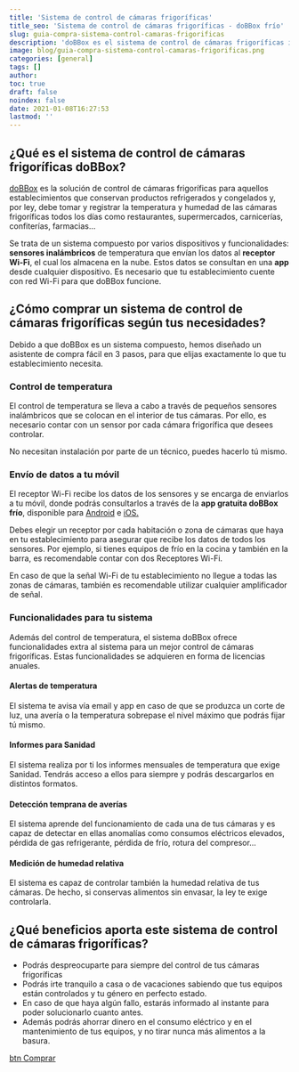 ```yaml
---
title: 'Sistema de control de cámaras frigoríficas'
title_seo: 'Sistema de control de cámaras frigoríficas - doBBox frío'
slug: guia-compra-sistema-control-camaras-frigorificas
description: 'doBBox es el sistema de control de cámaras frigoríficas ideal para tu establecimiento. Podrás dormir tranquilo sabiendo que todo está bajo control'
image: blog/guia-compra-sistema-control-camaras-frigorificas.png
categories: [general]
tags: []
author: 
toc: true
draft: false
noindex: false
date: 2021-01-08T16:27:53
lastmod: ''
---
```


## ¿Qué es el sistema de control de cámaras frigoríficas doBBox?

[doBBox](/) es la solución de control de cámaras frigoríficas para aquellos establecimientos que conservan productos refrigerados y congelados y, por ley, debe tomar y registrar la temperatura y humedad de las cámaras frigoríficas todos los días como restaurantes, supermercados, carnicerías, confiterías, farmacias…

Se trata de un sistema compuesto por varios dispositivos y funcionalidades: **sensores inalámbricos** de temperatura que envían los datos al **receptor Wi-Fi**, el cual los almacena en la nube. Estos datos se consultan en una **app** desde cualquier dispositivo. Es necesario que tu establecimiento cuente con red Wi-Fi para que doBBox funcione.

## ¿Cómo comprar un sistema de control de cámaras frigoríficas según tus necesidades?

Debido a que doBBox es un sistema compuesto, hemos diseñado un asistente de compra fácil en 3 pasos, para que elijas exactamente lo que tu establecimiento necesita.

### Control de temperatura

El control de temperatura se lleva a cabo a través de pequeños sensores inalámbricos que se colocan en el interior de tus cámaras. Por ello, es necesario contar con un sensor por cada cámara frigorífica que desees controlar.

No necesitan instalación por parte de un técnico, puedes hacerlo tú mismo.

### Envío de datos a tu móvil

El receptor Wi-Fi recibe los datos de los sensores y se encarga de enviarlos a tu móvil, donde podrás consultarlos a través de la **app gratuita doBBox frío**, disponible para [Android](https://play.google.com/store/apps/details?id=com.dobbox.bcw&gl=ES) e [iOS.](https://apps.apple.com/es/app/dobbox-frio/id1532862054#?platform=iphone)

Debes elegir un receptor por cada habitación o zona de cámaras que haya en tu establecimiento para asegurar que recibe los datos de todos los sensores. Por ejemplo, si tienes equipos de frío en la cocina y también en la barra, es recomendable contar con dos Receptores Wi-Fi.

En caso de que la señal Wi-Fi de tu establecimiento no llegue a todas las zonas de cámaras, también es recomendable utilizar cualquier amplificador de señal.

### Funcionalidades para tu sistema

Además del control de temperatura, el sistema doBBox ofrece funcionalidades extra al sistema para un mejor control de cámaras frigoríficas. Estas funcionalidades se adquieren en forma de licencias anuales.

#### Alertas de temperatura

El sistema te avisa vía email y app en caso de que se produzca un corte de luz, una avería o la temperatura sobrepase el nivel máximo que podrás fijar tú mismo.

#### Informes para Sanidad

El sistema realiza por ti los informes mensuales de temperatura que exige Sanidad. Tendrás acceso a ellos para siempre y podrás descargarlos en distintos formatos.

#### Detección temprana de averías

El sistema aprende del funcionamiento de cada una de tus cámaras y es capaz de detectar en ellas anomalías como consumos eléctricos elevados, pérdida de gas refrigerante, pérdida de frío, rotura del compresor…

#### Medición de humedad relativa

El sistema es capaz de controlar también la humedad relativa de tus cámaras. De hecho, si conservas alimentos sin envasar, la ley te exige controlarla.

## ¿Qué beneficios aporta este sistema de control de cámaras frigoríficas?

- Podrás despreocuparte para siempre del control de tus cámaras frigoríficas
- Podrás irte tranquilo a casa o de vacaciones sabiendo que tus equipos están controlados y tu género en perfecto estado.
- En caso de que haya algún fallo, estarás informado al instante para poder solucionarlo cuanto antes.
- Además podrás ahorrar dinero en el consumo eléctrico y en el mantenimiento de tus equipos, y no tirar nunca más alimentos a la basura.

[btn Comprar](/busca-tu-instalador/)